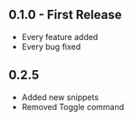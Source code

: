 ## 0.1.0 - First Release
* Every feature added
* Every bug fixed

## 0.2.5
* Added new snippets
* Removed Toggle command
